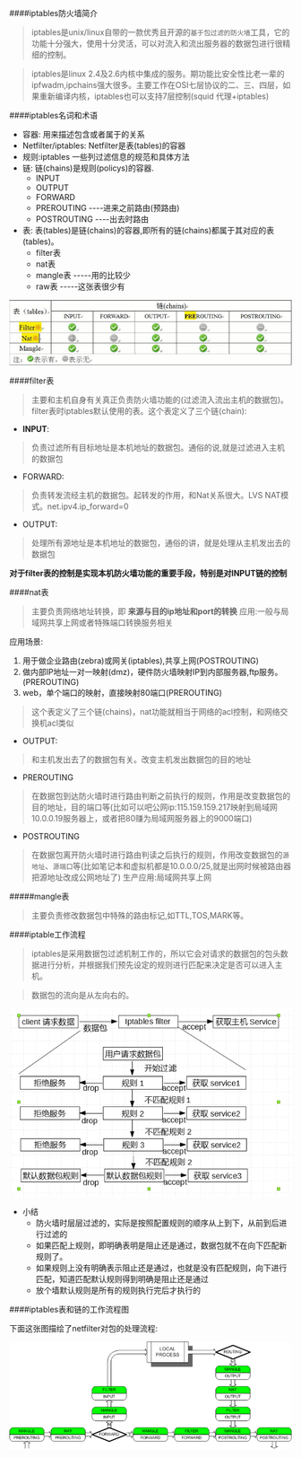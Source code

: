 ####iptables防火墙简介
>iptables是unix/linux自带的一款优秀且开源的`基于包过滤的防火墙`工具，它的功能十分强大，使用十分灵活，可以对流入和流出服务器的数据包进行很精细的控制。

>iptables是linux 2.4及2.6内核中集成的服务。期功能比安全性比老一辈的ipfwadm,ipchains强大很多。主要工作在OSI七层协议的二、三、四层，如果重新编译内核，iptables也可以支持7层控制(squid 代理+iptables)

####iptables名词和术语

* 容器: 用来描述包含或者属于的关系
* Netfilter/iptables: Netfilter是表(tables)的容器
* 规则:iptables 一些列过滤信息的规范和具体方法
* 链: 链(chains)是规则(policys)的容器.
    - INPUT
    - OUTPUT
    - FORWARD
    - PREROUTING ----进来之前路由(预路由)
    - POSTROUTING ----出去时路由
* 表: 表(tables)是链(chains)的容器,即所有的链(chains)都属于其对应的表(tables)。
    * filter表
    * nat表
    * mangle表 -----用的比较少
    * raw表 -----这张表很少有

![表和链的对应关系](./_images/表和链的对应关系.jpg "表和链的对应关系")

####filter表
>主要和主机自身有关真正负责防火墙功能的(过滤流入流出主机的数据包)。filter表时iptables默认使用的表。这个表定义了三个链(chain):

* **INPUT**:

> 负责过滤所有目标地址是本机地址的数据包。通俗的说,就是过滤进入主机的数据包
 
* FORWARD:

>负责转发流经主机的数据包。起转发的作用，和Nat关系很大。LVS NAT模式。net.ipv4.ip_forward=0

* OUTPUT:

>处理所有源地址是本机地址的数据包，通俗的讲，就是处理从主机发出去的数据包

**对于filter表的控制是实现本机防火墙功能的重要手段，特别是对INPUT链的控制**

####nat表

>主要负责网络地址转换，即 **来源与目的ip地址和port的转换** 
>应用:一般与局域网共享上网或者特殊端口转换服务相关

应用场景:

1. 用于做企业路由(zebra)或网关(iptables),共享上网(POSTROUTING)
2. 做内部IP地址一对一映射(dmz)，硬件防火墙映射IP到内部服务器,ftp服务。(PREROUTING)
3. web，单个端口的映射，直接映射80端口(PREROUTING)

>这个表定义了三个链(chains)，nat功能就相当于网络的acl控制，和网络交换机acl类似

* OUTPUT: 

>和主机发出去了的数据包有关。改变主机发出数据包的目的地址

* PREROUTING

>在数据包到达防火墙时进行路由判断之前执行的规则，作用是改变数据包的目的地址，目的端口等(比如可以吧公网ip:115.159.159.217映射到局域网10.0.0.19服务器上，或者把80赚为局域网服务器上的9000端口)

* POSTROUTING

>在数据包离开防火墙时进行路由判读之后执行的规则，作用改变数据包的`源地址`、`源端口`等(比如笔记本和虚拟机都是10.0.0.0/25,就是出网时候被路由器把源地址改成公网地址了)
>生产应用:局域网共享上网

#####mangle表
>主要负责修改数据包中特殊的路由标记,如TTL,TOS,MARK等。

####iptable工作流程

>iptables是采用数据包过滤机制工作的，所以它会对请求的数据包的包头数据进行分析，并根据我们预先设定的规则进行匹配来决定是否可以进入主机。

>数据包的流向是从左向右的。

![iptables工作流程](_images/iptables工作流程.png)

* 小结
    - 防火墙时层层过滤的，实际是按照配置规则的顺序从上到下，从前到后进行过滤的
    - 如果匹配上规则，即明确表明是阻止还是通过，数据包就不在向下匹配新规则了。
    - 如果规则上没有明确表示阻止还是通过，也就是没有匹配规则，向下进行匹配，知道匹配默认规则得到明确是阻止还是通过
    - 放个墙默认规则是所有的规则执行完后才执行的

####iptables表和链的工作流程图  

下面这张图描绘了netfilter对包的处理流程:

![表和链的工作流程图](_images/表和链的工作流程图.png )


